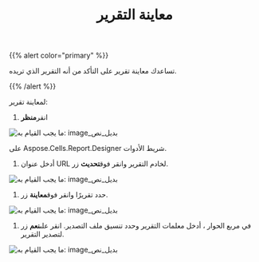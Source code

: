 ﻿---
title: معاينة التقرير
type: docs
weight: 130
url: /ar/reportingservices/previewing-report/
---
{{% alert color="primary" %}} 

تساعدك معاينة تقرير على التأكد من أنه التقرير الذي تريده.

{{% /alert %}} 

لمعاينة تقرير:

1.  انقر**منظر** 

![ما يجب القيام به: image_بديل_نص](previewing-report_1.png)

على Aspose.Cells.Report.Designer شريط الأدوات.

1.  أدخل عنوان URL لخادم التقرير وانقر فوق**تحديث** زر.

![ما يجب القيام به: image_بديل_نص](previewing-report_2.png)




1.  حدد تقريرًا وانقر فوق**معاينة** زر.

![ما يجب القيام به: image_بديل_نص](previewing-report_3.png)

1.  في مربع الحوار ، أدخل معلمات التقرير وحدد تنسيق ملف التصدير. انقر على**نعم** زر لتصدير التقرير.

![ما يجب القيام به: image_بديل_نص](previewing-report_4.png)
